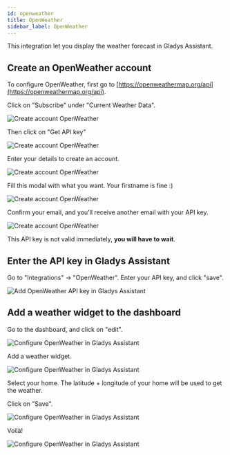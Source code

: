 ```yaml
---
id: openweather
title: OpenWeather
sidebar_label: OpenWeather
---
```


This integration let you display the weather forecast in Gladys Assistant.

## Create an OpenWeather account

To configure OpenWeather, first go to [https://openweathermap.org/api](https://openweathermap.org/api).

Click on "Subscribe" under "Current Weather Data".

![Create account OpenWeather](../../static/img/docs/en/configuration/openweather/create-account-step-1.jpg)

Then click on "Get API key"

![Create account OpenWeather](../../static/img/docs/en/configuration/openweather/create-account-step-2.jpg)

Enter your details to create an account.

![Create account OpenWeather](../../static/img/docs/en/configuration/openweather/create-account-step-3.jpg)

Fill this modal with what you want. Your firstname is fine :)

![Create account OpenWeather](../../static/img/docs/en/configuration/openweather/create-account-step-4.jpg)

Confirm your email, and you'll receive another email with your API key.

![Create account OpenWeather](../../static/img/docs/en/configuration/openweather/create-account-step-5.jpg)

This API key is not valid immediately, **you will have to wait**.

## Enter the API key in Gladys Assistant

Go to "Integrations" -> "OpenWeather". Enter your API key, and click "save".

![Add OpenWeather API key in Gladys Assistant](../../static/img/docs/en/configuration/openweather/add-api-key.jpg)

## Add a weather widget to the dashboard

Go to the dashboard, and click on "edit".

![Configure OpenWeather in Gladys Assistant](../../static/img/docs/en/configuration/openweather/configure-gladys-1.jpg)

Add a weather widget.

![Configure OpenWeather in Gladys Assistant](../../static/img/docs/en/configuration/openweather/configure-gladys-2.jpg)

Select your home. The latitude + longitude of your home will be used to get the weather.

Click on "Save".

![Configure OpenWeather in Gladys Assistant](../../static/img/docs/en/configuration/openweather/configure-gladys-3.jpg)

Voilà!

![Configure OpenWeather in Gladys Assistant](../../static/img/docs/en/configuration/openweather/configure-gladys-4.jpg)
